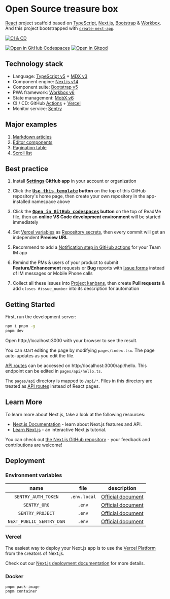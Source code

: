 # Open Source treasure box

[React][1] project scaffold based on [TypeScript][2], [Next.js][3], [Bootstrap][4] & [Workbox][5]. And this project bootstrapped with [`create-next-app`][6].

[![CI & CD](https://github.com/kaiyuanshe/OSS-toolbox/actions/workflows/main.yml/badge.svg)][7]

[![Open in GitHub Codespaces](https://github.com/codespaces/badge.svg)][8]
[![Open in Gitpod](https://gitpod.io/button/open-in-gitpod.svg)][9]

## Technology stack

- Language: [TypeScript v5][10] + [MDX v3][11]
- Component engine: [Next.js v14][12]
- Component suite: [Bootstrap v5][13]
- PWA framework: [Workbox v6][14]
- State management: [MobX v6][15]
- CI / CD: GitHub [Actions][16] + [Vercel][17]
- Monitor service: [Sentry][18]

## Major examples

1. [Markdown articles](pages/article/)
2. [Editor components](pages/component.tsx)
3. [Pagination table](pages/pagination.tsx)
4. [Scroll list](pages/scroll-list.tsx)

## Best practice

1.  Install **[Settings][19] GitHub app** in your account or organization

2.  Click the **[<kbd>Use this template</kbd>][20] button** on the top of this GitHub repository's home page, then create your own repository in the app-installed namespace above

3.  Click the **[<kbd>Open in GitHub codespaces</kbd>][21] button** on the top of ReadMe file, then an **online VS Code development environment** will be started immediately

4.  Set [Vercel variables][22] as [Repository secrets][23], then every commit will get an independent **Preview URL**

5.  Recommend to add a [Notification step in GitHub actions][24] for your Team IM app

6.  Remind the PMs & users of your product to submit **Feature/Enhancement** requests or **Bug** reports with [Issue forms][25] instead of IM messages or Mobile Phone calls

7.  Collect all these issues into [Project kanbans][26], then create **Pull requests** & add `closes #issue_number` into its description for automation

## Getting Started

First, run the development server:

```bash
npm i pnpm -g
pnpm dev
```

Open http://localhost:3000 with your browser to see the result.

You can start editing the page by modifying `pages/index.tsx`. The page auto-updates as you edit the file.

[API routes][27] can be accessed on http://localhost:3000/api/hello. This endpoint can be edited in `pages/api/hello.ts`.

The `pages/api` directory is mapped to `/api/*`. Files in this directory are treated as [API routes][28] instead of React pages.

## Learn More

To learn more about Next.js, take a look at the following resources:

- [Next.js Documentation][29] - learn about Next.js features and API.
- [Learn Next.js][30] - an interactive Next.js tutorial.

You can check out [the Next.js GitHub repository][31] - your feedback and contributions are welcome!

## Deployment

### Environment variables

|           name           |     file     |       description       |
| :----------------------: | :----------: | :---------------------: |
|   `SENTRY_AUTH_TOKEN`    | `.env.local` | [Official document][32] |
|       `SENTRY_ORG`       |    `.env`    | [Official document][33] |
|     `SENTRY_PROJECT`     |    `.env`    | [Official document][33] |
| `NEXT_PUBLIC_SENTRY_DSN` |    `.env`    | [Official document][34] |

### Vercel

The easiest way to deploy your Next.js app is to use the [Vercel Platform][17] from the creators of Next.js.

Check out our [Next.js deployment documentation][35] for more details.

### Docker

```shell
pnpm pack-image
pnpm container
```

[1]: https://react.dev/
[2]: https://www.typescriptlang.org/
[3]: https://nextjs.org/
[4]: https://getbootstrap.com/
[5]: https://developers.google.com/web/tools/workbox
[6]: https://github.com/vercel/next.js/tree/canary/packages/create-next-app
[7]: https://github.com/kaiyuanshe/OSS-toolbox/actions/workflows/main.yml
[8]: https://codespaces.new/kaiyuanshe/OSS-toolbox
[9]: https://gitpod.io/?autostart=true#https://github.com/kaiyuanshe/OSS-toolbox
[10]: https://www.typescriptlang.org/
[11]: https://mdxjs.com/
[12]: https://nextjs.org/
[13]: https://getbootstrap.com/
[14]: https://developers.google.com/web/tools/workbox
[15]: https://mobx.js.org/
[16]: https://github.com/features/actions
[17]: https://vercel.com/new?utm_medium=default-template&filter=next.js&utm_source=create-next-app&utm_campaign=create-next-app-readme
[18]: https://sentry.io/
[19]: https://github.com/apps/settings
[20]: https://github.com/new?template_name=Next-Bootstrap-ts&template_owner=idea2app
[21]: https://codespaces.new/kaiyuanshe/OSS-toolbox
[22]: https://github.com/idea2app/Next-Bootstrap-ts/blob/80967ed49045af9dbcf4d3695a2c39d53a6f71f1/.github/workflows/pull-request.yml#L9-L11
[23]: https://github.com/kaiyuanshe/OSS-toolbox/settings/secrets/actions
[24]: https://github.com/kaiyuanshe/kaiyuanshe.github.io/blob/bb4675a56bf1d6b207231313da5ed0af7cf0ebd6/.github/workflows/pull-request.yml#L32-L56
[25]: https://github.com/kaiyuanshe/OSS-toolbox/issues/new/choose
[26]: https://github.com/kaiyuanshe/OSS-toolbox/projects
[27]: https://nextjs.org/docs/api-routes/introduction
[28]: https://nextjs.org/docs/api-routes/introduction
[29]: https://nextjs.org/docs
[30]: https://nextjs.org/learn
[31]: https://github.com/vercel/next.js/
[32]: https://docs.sentry.io/platforms/javascript/guides/nextjs/manual-setup/#use-configuration-files-for-source-map-upload
[33]: https://docs.sentry.io/platforms/javascript/guides/nextjs/manual-setup/#use-environment-variables
[34]: https://docs.sentry.io/platforms/javascript/guides/nextjs/manual-setup/#create-initialization-config-files
[35]: https://nextjs.org/docs/deployment
